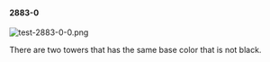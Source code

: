 #### 2883-0
![test-2883-0-0.png](https://github.com/lil-lab/nlvr/raw/master/nlvr/test/images/5/test-2883-0-0.png "test-2883-0-0.png")

There are two towers that has the same base color that is not black.